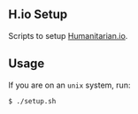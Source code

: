 ## H.io Setup
Scripts to setup [Humanitarian.io]().

## Usage
If you are on an `unix` system, run:
```shell
$ ./setup.sh
```